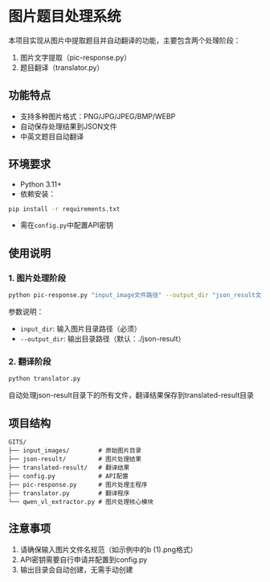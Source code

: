 # 图片题目处理系统

本项目实现从图片中提取题目并自动翻译的功能，主要包含两个处理阶段：
1. 图片文字提取（pic-response.py）
2. 题目翻译（translator.py）

## 功能特点
- 支持多种图片格式：PNG/JPG/JPEG/BMP/WEBP
- 自动保存处理结果到JSON文件
- 中英文题目自动翻译

## 环境要求
- Python 3.11+
- 依赖安装：
```bash
pip install -r requirements.txt
```
- 需在`config.py`中配置API密钥

## 使用说明

### 1. 图片处理阶段
```bash
python pic-response.py "input_image文件路径" --output_dir "json_result文件路径"
```
参数说明：
- `input_dir`: 输入图片目录路径（必须）
- `--output_dir`: 输出目录路径（默认：./json-result）

### 2. 翻译阶段
```bash
python translator.py
```
自动处理json-result目录下的所有文件，翻译结果保存到translated-result目录

## 项目结构
```
GITS/
├── input_images/        # 原始图片目录
├── json-result/         # 图片处理结果
├── translated-result/   # 翻译结果
├── config.py            # API配置
├── pic-response.py      # 图片处理主程序
├── translator.py        # 翻译程序
└── qwen_vl_extractor.py # 图片处理核心模块
```


## 注意事项
1. 请确保输入图片文件名规范（如示例中的b (1).png格式）
2. API密钥需要自行申请并配置到config.py
3. 输出目录会自动创建，无需手动创建
```

